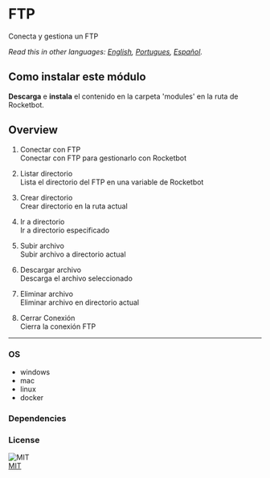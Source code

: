 # FTP
  
Conecta y gestiona un FTP  

*Read this in other languages: [English](README.md), [Portugues](README.pr.md), [Español](README.es.md).*

## Como instalar este módulo
  
__Descarga__ e __instala__ el contenido en la carpeta 'modules' en la ruta de Rocketbot.  



## Overview


1. Conectar con FTP  
Conectar con FTP para gestionarlo con Rocketbot

2. Listar directorio  
Lista el directorio del FTP en una variable de Rocketbot

3. Crear directorio  
Crear directorio en la ruta actual

4. Ir a directorio  
Ir a directorio especificado

5. Subir archivo  
Subir archivo a directorio actual

6. Descargar archivo  
Descarga el archivo seleccionado

7. Eliminar archivo  
Eliminar archivo en directorio actual

8. Cerrar Conexión  
Cierra la conexión FTP  




----
### OS

- windows
- mac
- linux
- docker

### Dependencies

### License
  
![MIT](https://camo.githubusercontent.com/107590fac8cbd65071396bb4d04040f76cde5bde/687474703a2f2f696d672e736869656c64732e696f2f3a6c6963656e73652d6d69742d626c75652e7376673f7374796c653d666c61742d737175617265)  
[MIT](http://opensource.org/licenses/mit-license.ph)